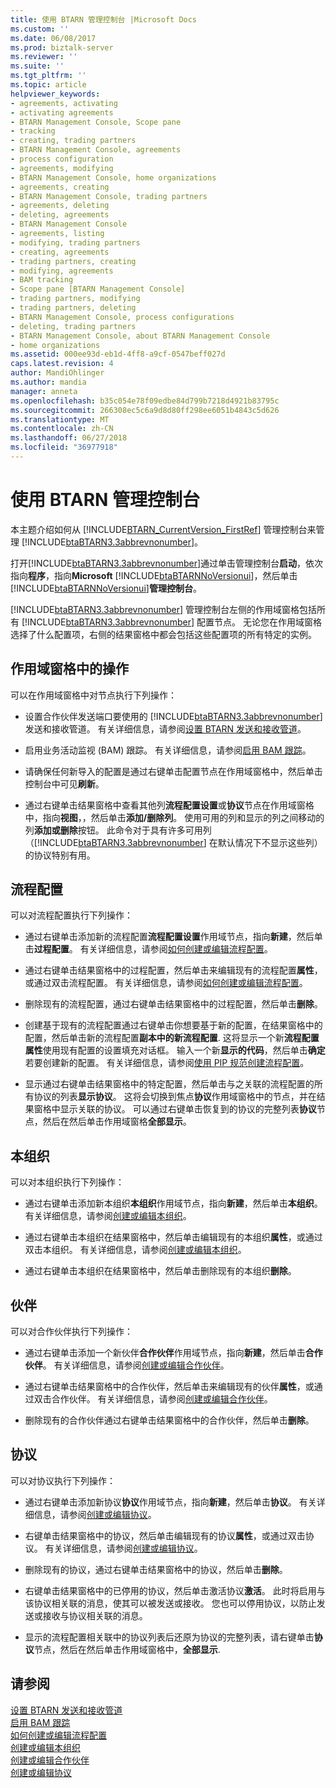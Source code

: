 ```yaml
---
title: 使用 BTARN 管理控制台 |Microsoft Docs
ms.custom: ''
ms.date: 06/08/2017
ms.prod: biztalk-server
ms.reviewer: ''
ms.suite: ''
ms.tgt_pltfrm: ''
ms.topic: article
helpviewer_keywords:
- agreements, activating
- activating agreements
- BTARN Management Console, Scope pane
- tracking
- creating, trading partners
- BTARN Management Console, agreements
- process configuration
- agreements, modifying
- BTARN Management Console, home organizations
- agreements, creating
- BTARN Management Console, trading partners
- agreements, deleting
- deleting, agreements
- BTARN Management Console
- agreements, listing
- modifying, trading partners
- creating, agreements
- trading partners, creating
- modifying, agreements
- BAM tracking
- Scope pane [BTARN Management Console]
- trading partners, modifying
- trading partners, deleting
- BTARN Management Console, process configurations
- deleting, trading partners
- BTARN Management Console, about BTARN Management Console
- home organizations
ms.assetid: 000ee93d-eb1d-4ff8-a9cf-0547beff027d
caps.latest.revision: 4
author: MandiOhlinger
ms.author: mandia
manager: anneta
ms.openlocfilehash: b35c054e78f09edbe84d799b7218d4921b83795c
ms.sourcegitcommit: 266308ec5c6a9d8d80ff298ee6051b4843c5d626
ms.translationtype: MT
ms.contentlocale: zh-CN
ms.lasthandoff: 06/27/2018
ms.locfileid: "36977918"
---
```

# <a name="using-the-btarn-management-console"></a>使用 BTARN 管理控制台
本主题介绍如何从 [!INCLUDE[BTARN_CurrentVersion_FirstRef](../../includes/btarn-currentversion-firstref-md.md)] 管理控制台来管理 [!INCLUDE[btaBTARN3.3abbrevnonumber](../../includes/btabtarn3-3abbrevnonumber-md.md)]。  
  
 打开[!INCLUDE[btaBTARN3.3abbrevnonumber](../../includes/btabtarn3-3abbrevnonumber-md.md)]通过单击管理控制台**启动**，依次指向**程序**，指向**Microsoft** [!INCLUDE[btaBTARNNoVersionui](../../includes/btabtarnnoversionui-md.md)]，然后单击[!INCLUDE[btaBTARNNoVersionui](../../includes/btabtarnnoversionui-md.md)]**管理控制台**。  
  
 [!INCLUDE[btaBTARN3.3abbrevnonumber](../../includes/btabtarn3-3abbrevnonumber-md.md)] 管理控制台左侧的作用域窗格包括所有 [!INCLUDE[btaBTARN3.3abbrevnonumber](../../includes/btabtarn3-3abbrevnonumber-md.md)] 配置节点。 无论您在作用域窗格选择了什么配置项，右侧的结果窗格中都会包括这些配置项的所有特定的实例。  
  
## <a name="operations-in-the-scope-pane"></a>作用域窗格中的操作  
 可以在作用域窗格中对节点执行下列操作：  
  
- 设置合作伙伴发送端口要使用的 [!INCLUDE[btaBTARN3.3abbrevnonumber](../../includes/btabtarn3-3abbrevnonumber-md.md)] 发送和接收管道。 有关详细信息，请参阅[设置 BTARN 发送和接收管道](../../adapters-and-accelerators/accelerator-rosettanet/setting-btarn-send-and-receive-pipelines.md)。  
  
- 启用业务活动监视 (BAM) 跟踪。 有关详细信息，请参阅[启用 BAM 跟踪](../../adapters-and-accelerators/accelerator-rosettanet/enabling-bam-tracking.md)。  
  
- 请确保任何新导入的配置是通过右键单击配置节点在作用域窗格中，然后单击控制台中可见**刷新**。  
  
- 通过右键单击结果窗格中查看其他列**流程配置设置**或**协议**节点在作用域窗格中，指向**视图**，，然后单击**添加/删除列**。 使用可用的列和显示的列之间移动的列**添加或删除**按钮。 此命令对于具有许多可用列（[!INCLUDE[btaBTARN3.3abbrevnonumber](../../includes/btabtarn3-3abbrevnonumber-md.md)] 在默认情况下不显示这些列）的协议特别有用。  
  
## <a name="process-configurations"></a>流程配置  
 可以对流程配置执行下列操作：  
  
-   通过右键单击添加新的流程配置**流程配置设置**作用域节点，指向**新建**，然后单击**过程配置**。 有关详细信息，请参阅[如何创建或编辑流程配置](../../adapters-and-accelerators/accelerator-rosettanet/how-to-create-or-edit-a-process-configuration.md)。  
  
-   通过右键单击结果窗格中的过程配置，然后单击来编辑现有的流程配置**属性**，或通过双击流程配置。 有关详细信息，请参阅[如何创建或编辑流程配置](../../adapters-and-accelerators/accelerator-rosettanet/how-to-create-or-edit-a-process-configuration.md)。  
  
-   删除现有的流程配置，通过右键单击结果窗格中的过程配置，然后单击**删除**。  
  
-   创建基于现有的流程配置通过右键单击你想要基于新的配置，在结果窗格中的配置，然后单击新的流程配置**副本中的新流程配置**. 这将显示一个新**流程配置属性**使用现有配置的设置填充对话框。 输入一个新**显示的代码**，然后单击**确定**若要创建新的配置。 有关详细信息，请参阅[使用 PIP 规范创建流程配置](../../adapters-and-accelerators/accelerator-rosettanet/using-the-pip-specification-to-create-a-process-configuration.md)。  
  
-   显示通过右键单击结果窗格中的特定配置，然后单击与之关联的流程配置的所有协议的列表**显示协议**。 这将会切换到焦点**协议**作用域窗格中的节点，并在结果窗格中显示关联的协议。 可以通过右键单击恢复到的协议的完整列表**协议**节点，然后在然后单击作用域窗格**全部显示**。  
  
## <a name="home-organizations"></a>本组织  
 可以对本组织执行下列操作：  
  
-   通过右键单击添加新本组织**本组织**作用域节点，指向**新建**，然后单击**本组织**。 有关详细信息，请参阅[创建或编辑本组织](../../adapters-and-accelerators/accelerator-rosettanet/creating-or-editing-a-home-organization.md)。  
  
-   通过右键单击本组织在结果窗格中，然后单击编辑现有的本组织**属性**，或通过双击本组织。 有关详细信息，请参阅[创建或编辑本组织](../../adapters-and-accelerators/accelerator-rosettanet/creating-or-editing-a-home-organization.md)。  
  
-   通过右键单击本组织在结果窗格中，然后单击删除现有的本组织**删除**。  
  
## <a name="partners"></a>伙伴  
 可以对合作伙伴执行下列操作：  
  
-   通过右键单击添加一个新伙伴**合作伙伴**作用域节点，指向**新建**，然后单击**合作伙伴**。 有关详细信息，请参阅[创建或编辑合作伙伴](../../adapters-and-accelerators/accelerator-rosettanet/creating-or-editing-a-partner.md)。  
  
-   通过右键单击结果窗格中的合作伙伴，然后单击来编辑现有的伙伴**属性**，或通过双击合作伙伴。 有关详细信息，请参阅[创建或编辑合作伙伴](../../adapters-and-accelerators/accelerator-rosettanet/creating-or-editing-a-partner.md)。  
  
-   删除现有的合作伙伴通过右键单击结果窗格中的合作伙伴，然后单击**删除**。  
  
## <a name="agreements"></a>协议  
 可以对协议执行下列操作：  
  
-   通过右键单击添加新协议**协议**作用域节点，指向**新建**，然后单击**协议**。 有关详细信息，请参阅[创建或编辑协议](../../adapters-and-accelerators/accelerator-rosettanet/creating-or-editing-an-agreement.md)。  
  
-   右键单击结果窗格中的协议，然后单击编辑现有的协议**属性**，或通过双击协议。 有关详细信息，请参阅[创建或编辑协议](../../adapters-and-accelerators/accelerator-rosettanet/creating-or-editing-an-agreement.md)。  
  
-   删除现有的协议，通过右键单击结果窗格中的协议，然后单击**删除**。  
  
-   右键单击结果窗格中的已停用的协议，然后单击激活协议**激活**。 此时将启用与该协议相关联的消息，使其可以被发送或接收。 您也可以停用协议，以防止发送或接收与协议相关联的消息。  
  
-   显示的流程配置相关联中的协议列表后还原为协议的完整列表，请右键单击**协议**节点，然后在然后单击作用域窗格中，**全部显示**.  
  
## <a name="see-also"></a>请参阅  
 [设置 BTARN 发送和接收管道](../../adapters-and-accelerators/accelerator-rosettanet/setting-btarn-send-and-receive-pipelines.md)   
 [启用 BAM 跟踪](../../adapters-and-accelerators/accelerator-rosettanet/enabling-bam-tracking.md)   
 [如何创建或编辑流程配置](../../adapters-and-accelerators/accelerator-rosettanet/how-to-create-or-edit-a-process-configuration.md)   
 [创建或编辑本组织](../../adapters-and-accelerators/accelerator-rosettanet/creating-or-editing-a-home-organization.md)   
 [创建或编辑合作伙伴](../../adapters-and-accelerators/accelerator-rosettanet/creating-or-editing-a-partner.md)   
 [创建或编辑协议](../../adapters-and-accelerators/accelerator-rosettanet/creating-or-editing-an-agreement.md)